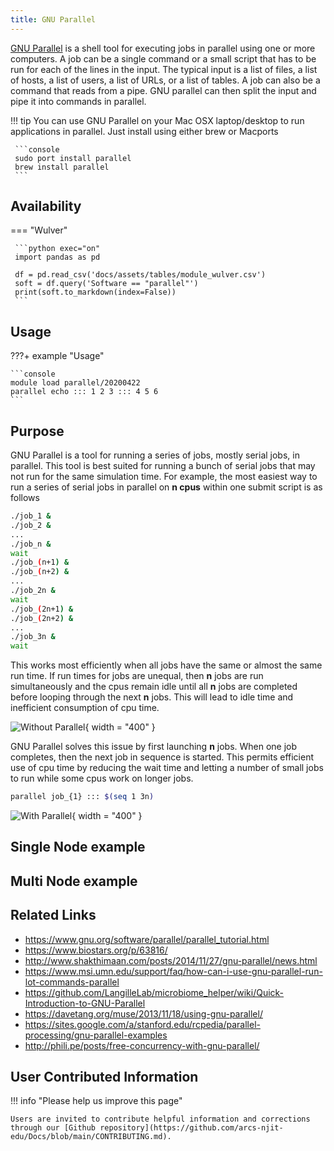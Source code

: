 ```yaml
---
title: GNU Parallel
---
```


[GNU Parallel](https://www.gnu.org/software/parallel/) is a shell tool for executing jobs in parallel using one or more computers. A job can be a single command or a small script that has to be run for each of the lines in the input. The typical input is a list of files, a list of hosts, a list of users, a list of URLs, or a list of tables. A job can also be a command that reads from a pipe. GNU parallel can then split the input and pipe it into commands in parallel.

!!! tip
     You can use GNU Parallel on your Mac OSX laptop/desktop to run applications in parallel. Just install using either brew or Macports

     ```console
     sudo port install parallel
     brew install parallel
     ```


## Availability

=== "Wulver"

     ```python exec="on"
     import pandas as pd
     
     df = pd.read_csv('docs/assets/tables/module_wulver.csv')
     soft = df.query('Software == "parallel"')
     print(soft.to_markdown(index=False))
     ```


## Usage

???+ example "Usage"

    ```console
    module load parallel/20200422
    parallel echo ::: 1 2 3 ::: 4 5 6
    ```

## Purpose

GNU Parallel is a tool for running a series of jobs, mostly serial jobs, in parallel. This tool is best suited for running a bunch of serial jobs that may not run for the same simulation time. For example, the most easiest way to run a series of serial jobs in parallel on __n cpus__ within one submit script is as follows

```bash
./job_1 &
./job_2 &
...
./job_n &
wait
./job_(n+1) &
./job_(n+2) &
...
./job_2n &
wait
./job_(2n+1) &
./job_(2n+2) &
...
./job_3n &
wait
```

This works most efficiently when all jobs have the same or almost the same run time. If run times for jobs are unequal, then __n__ jobs are run simultaneously and the cpus remain idle until all __n__ jobs are completed before looping through the next __n__ jobs. This will lead to idle time and inefficient consumption of cpu time.

![Without Parallel](http://i.stack.imgur.com/uH0Dh.png){ width = "400" }

GNU Parallel solves this issue by first launching __n__ jobs. When one job completes, then the next job in sequence is started. This permits efficient use of cpu time by reducing the wait time and letting a number of small jobs to run while some cpus work on longer jobs.

```bash
parallel job_{1} ::: $(seq 1 3n)
```

![With Parallel](http://i.stack.imgur.com/17FsG.png){ width = "400" }

## Single Node example

## Multi Node example





## Related Links
* https://www.gnu.org/software/parallel/parallel_tutorial.html
* https://www.biostars.org/p/63816/
* http://www.shakthimaan.com/posts/2014/11/27/gnu-parallel/news.html
* https://www.msi.umn.edu/support/faq/how-can-i-use-gnu-parallel-run-lot-commands-parallel
* https://github.com/LangilleLab/microbiome_helper/wiki/Quick-Introduction-to-GNU-Parallel
* https://davetang.org/muse/2013/11/18/using-gnu-parallel/
* https://sites.google.com/a/stanford.edu/rcpedia/parallel-processing/gnu-parallel-examples
* http://phili.pe/posts/free-concurrency-with-gnu-parallel/
 

## User Contributed Information

!!! info "Please help us improve this page"

    Users are invited to contribute helpful information and corrections through our [Github repository](https://github.com/arcs-njit-edu/Docs/blob/main/CONTRIBUTING.md).


